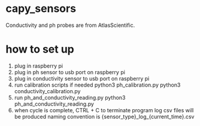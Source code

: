# capy_sensors

Conductivity and ph probes are from AtlasScientific.

# how to set up
1. plug in raspberry pi
2. plug in ph sensor to usb port on raspberry pi
3. plug in conductivity sensor to usb port on raspberry pi
4. run calibration scripts if needed 
  python3 ph_calibration.py
  python3 conductivity_calibration.py
5. run ph_and_conductivity_reading.py
  python3 ph_and_conductivity_reading.py
6. when cycle is complete, CTRL + C to terminate program
  log csv files will be produced
  naming convention is {sensor_type}\_log\_{current_time}.csv
